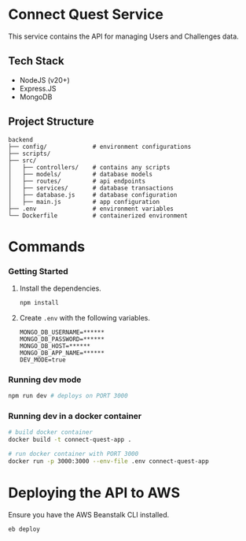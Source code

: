 # Connect Quest Service
This service contains the API for managing Users and Challenges data.

## Tech Stack
- NodeJS (v20+)
- Express.JS
- MongoDB

## Project Structure
```
backend
├── config/             # environment configurations
├── scripts/    
├── src/        
│   ├── controllers/    # contains any scripts
│   ├── models/         # database models
│   ├── routes/         # api endpoints
│   ├── services/       # database transactions
│   ├── database.js     # database configuration
│   ├── main.js         # app configuration 
├── .env                # environment variables
└── Dockerfile          # containerized environment
```

# Commands

### Getting Started

1. Install the dependencies.
    ```bash
    npm install
    ```

1. Create `.env` with the following variables.
    ```
    MONGO_DB_USERNAME=******
    MONGO_DB_PASSWORD=******
    MONGO_DB_HOST=******
    MONGO_DB_APP_NAME=******
    DEV_MODE=true
    ```

### Running dev mode
```bash
npm run dev # deploys on PORT 3000
```

### Running dev in a docker container
```bash
# build docker container
docker build -t connect-quest-app .

# run docker container with PORT 3000
docker run -p 3000:3000 --env-file .env connect-quest-app
```

# Deploying the API to AWS
Ensure you have the AWS Beanstalk CLI installed.
```
eb deploy
```